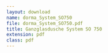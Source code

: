 ```yaml
---
layout: download
name: dorma_System_SO750
file: dorma_System_SO750.pdf
title: Ganzglasdusche System SO 750
extension: pdf
class: pdf
---
```

